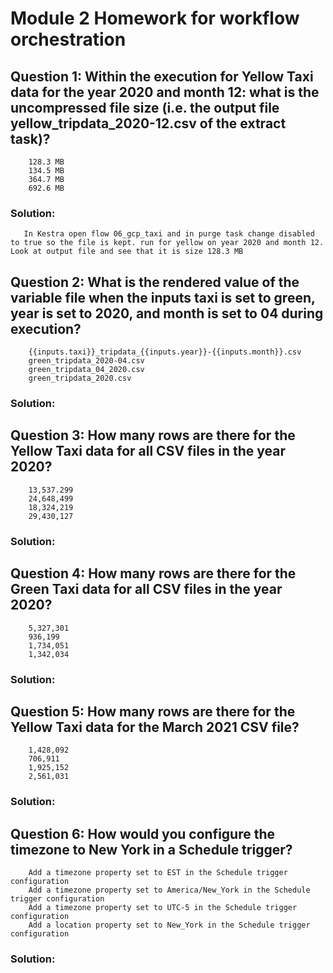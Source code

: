 # Module 2 Homework for workflow orchestration

## Question 1:  Within the execution for Yellow Taxi data for the year 2020 and month 12: what is the uncompressed file size (i.e. the output file yellow_tripdata_2020-12.csv of the extract task)?
        128.3 MB
        134.5 MB
        364.7 MB
        692.6 MB

   ### Solution:  
       In Kestra open flow 06_gcp_taxi and in purge task change disabled to true so the file is kept. run for yellow on year 2020 and month 12. Look at output file and see that it is size 128.3 MB

## Question 2: What is the rendered value of the variable file when the inputs taxi is set to green, year is set to 2020, and month is set to 04 during execution?
        {{inputs.taxi}}_tripdata_{{inputs.year}}-{{inputs.month}}.csv
        green_tripdata_2020-04.csv
        green_tripdata_04_2020.csv
        green_tripdata_2020.csv
   ### Solution:

## Question 3: How many rows are there for the Yellow Taxi data for all CSV files in the year 2020?
        13,537.299
        24,648,499
        18,324,219
        29,430,127
   ### Solution:

## Question 4: How many rows are there for the Green Taxi data for all CSV files in the year 2020?
        5,327,301
        936,199
        1,734,051
        1,342,034
   ### Solution:

## Question 5: How many rows are there for the Yellow Taxi data for the March 2021 CSV file?
        1,428,092
        706,911
        1,925,152
        2,561,031
   ### Solution:

## Question 6: How would you configure the timezone to New York in a Schedule trigger?
        Add a timezone property set to EST in the Schedule trigger configuration
        Add a timezone property set to America/New_York in the Schedule trigger configuration
        Add a timezone property set to UTC-5 in the Schedule trigger configuration
        Add a location property set to New_York in the Schedule trigger configuration
   ### Solution:


